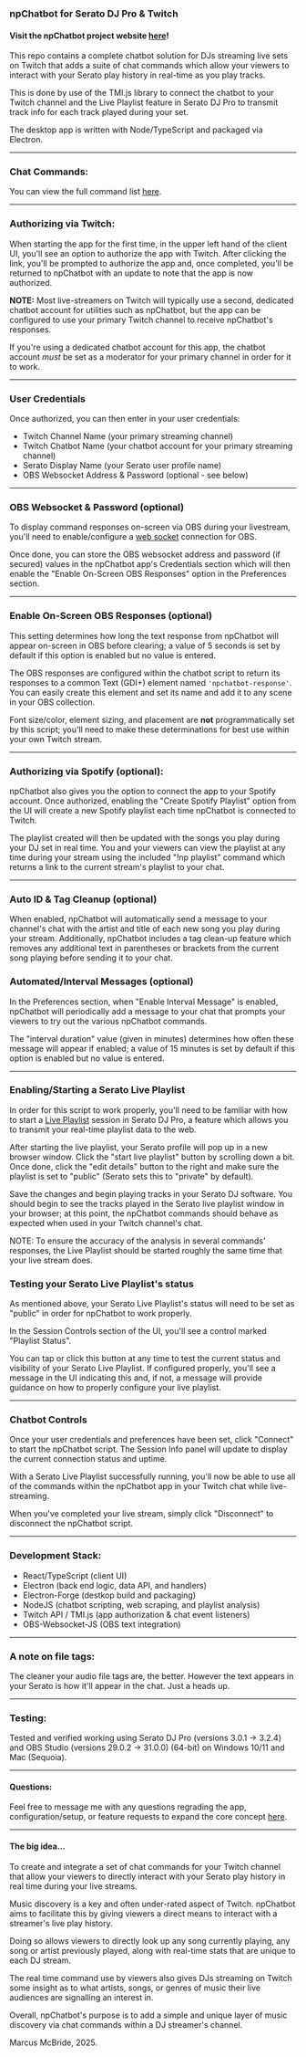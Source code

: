### npChatbot for Serato DJ Pro & Twitch

#### Visit the npChatbot project website <a href="https://www.npchatbot.com">here</a>!

This repo contains a complete chatbot solution for DJs streaming live sets on Twitch that adds a suite of chat commands which allow your viewers to interact with your Serato play history in real-time as you play tracks.

This is done by use of the TMI.js library to connect the chatbot to your Twitch channel and the Live Playlist feature in Serato DJ Pro to transmit track info for each track played during your set.

The desktop app is written with Node/TypeScript and packaged via Electron.

<hr>

### Chat Commands:

You can view the full command list <a href="https://www.npchatbot.com/commands">here</a>.

<hr>

### Authorizing via Twitch:

When starting the app for the first time, in the upper left hand of the client UI, you'll see an option to authorize the app with Twitch. After clicking the link, you'll be prompted to authorize the app and, once completed, you'll be returned to npChatbot with an update to note that the app is now authorized.

<b>NOTE:</b> Most live-streamers on Twitch will typically use a second, dedicated chatbot account for utilities such as npChatbot, but the app can be configured to use your primary Twitch channel to receive npChatbot's responses.

If you're using a dedicated chatbot account for this app, the chatbot account <i>must</i> be set as a moderator for your primary channel in order for it to work.

<hr>

### User Credentials

Once authorized, you can then enter in your user credentials:

- Twitch Channel Name (your primary streaming channel)
- Twitch Chatbot Name (your chatbot account for your primary streaming channel)
- Serato Display Name (your Serato user profile name)
- OBS Websocket Address & Password (optional - see below)

<hr>

### OBS Websocket & Password (optional)

To display command responses on-screen via OBS during your livestream, you'll need to enable/configure a <a href="https://obsproject.com/forum/resources/obs-websocket-remote-control-obs-studio-using-websockets.466/">web socket</a> connection for OBS.

Once done, you can store the OBS websocket address and password (if secured) values in the npChatbot app's Credentials section which will then enable the "Enable On-Screen OBS Responses" option in the Preferences section.

<hr>

### Enable On-Screen OBS Responses (optional)

This setting determines how long the text response from npChatbot will appear on-screen in OBS before clearing; a value of 5 seconds is set by default if this option is enabled but no value is entered.

The OBS responses are configured within the chatbot script to return its responses to a common Text (GDI+) element named `'npchatbot-response'`. You can easily create this element and set its name and add it to any scene in your OBS collection.

Font size/color, element sizing, and placement are <b>not</b> programmatically set by this script; you'll need to make these determinations for best use within your own Twitch stream.

<hr>

### Authorizing via Spotify (optional):

npChatbot also gives you the option to connect the app to your Spotify account.  Once authorized, enabling the "Create Spotify Playlist" option from the UI will create a new Spotify playlist each time npChatbot is connected to Twitch.

The playlist created will then be updated with the songs you play during your DJ set in real time.  You and your viewers can view the playlist at any time during your stream using the included "!np playlist" command which returns a link to the current stream's playlist to your chat.

<hr>

### Auto ID & Tag Cleanup (optional)

When enabled, npChatbot will automatically send a message to your channel's chat with the artist and title of each new song you play during your stream.  Additionally, npChatbot includes a tag clean-up feature which removes any additional text in parentheses or brackets from the current song playing before sending it to your chat.

### Automated/Interval Messages (optional)

In the Preferences section, when "Enable Interval Message" is enabled, npChatbot will periodically add a message to your chat that prompts your viewers to try out the various npChatbot commands.

The "interval duration" value (given in minutes) determines how often these message will appear if enabled; a value of 15 minutes is set by default if this option is enabled but no value is entered.

<hr>

### Enabling/Starting a Serato Live Playlist

In order for this script to work properly, you'll need to be familiar with how to start a <a href='https://support.serato.com/hc/en-us/articles/228019568-Live-Playlists'>Live Playlist</a> session in Serato DJ Pro, a feature which allows you to transmit your real-time playlist data to the web.

After starting the live playlist, your Serato profile will pop up in a new browser window. Click the "start live playlist" button by scrolling down a bit. Once done, click the "edit details" button to the right and make sure the playlist is set to "public" (Serato sets this to "private" by default).

Save the changes and begin playing tracks in your Serato DJ software. You should begin to see the tracks played in the Serato live playlist window in your browser; at this point, the npChatbot commands should behave as expected when used in your Twitch channel's chat.

NOTE: To ensure the accuracy of the analysis in several commands' responses, the Live Playlist should be started roughly the same time that your live stream does.

### Testing your Serato Live Playlist's status

As mentioned above, your Serato Live Playlist's status will need to be set as "public" in order for npChatbot to work properly.

In the Session Controls section of the UI, you'll see a control marked "Playlist Status".  

You can tap or click this button at any time to test the current status and visibility of your Serato Live Playlist.  If configured properly, you'll see a message in the UI indicating this and, if not, a message will provide guidance on how to properly configure your live playlist.  

<hr>

### Chatbot Controls

Once your user credentials and preferences have been set, click "Connect" to start the npChatbot script. The Session Info panel will update to display the current connection status and uptime.

With a Serato Live Playlist successfully running, you'll now be able to use all of the commands within the npChatbot app in your Twitch chat while live-streaming.

When you've completed your live stream, simply click "Disconnect" to disconnect the npChatbot script.

<hr>

### Development Stack:

- React/TypeScript (client UI)
- Electron (back end logic, data API, and handlers)
- Electron-Forge (destkop build and packaging)
- NodeJS (chatbot scripting, web scraping, and playlist analysis)
- Twitch API / TMI.js (app authorization & chat event listeners)
- OBS-Websocket-JS (OBS text integration)

<hr>

### A note on file tags:

The cleaner your audio file tags are, the better. However the text appears in your Serato is how it'll appear in the chat. Just a heads up.

<hr>

### Testing:

Tested and verified working using Serato DJ Pro (versions 3.0.1 -> 3.2.4) and OBS Studio (versions 29.0.2 -> 31.0.0) (64-bit) on Windows 10/11 and Mac (Sequoia).

<hr>

#### Questions:

Feel free to message me with any questions regrading the app, configuration/setup, or feature requests to expand the core concept <a href='mailto:npchatbotapp@gmail.com'>here</a>.

<hr>

#### The big idea...

To create and integrate a set of chat commands for your Twitch channel that allow your viewers to directly interact with your Serato play history in real time during your live streams.

Music discovery is a key and often under-rated aspect of Twitch.  npChatbot aims to facilitate this by giving viewers a direct means to interact with a streamer's live play history.  

Doing so allows viewers to directly look up any song currently playing, any song or artist previously played, along with real-time stats that are unique to each DJ stream.  

The real time command use by viewers also gives DJs streaming on Twitch some insight as to what artists, songs, or genres of music their live audiences are signalling an interest in.

Overall, npChatbot's purpose is to add a simple and unique layer of music discovery via chat commands within a DJ streamer's channel.

Marcus McBride, 2025.
